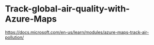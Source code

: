 # Track-global-air-quality-with-Azure-Maps
https://docs.microsoft.com/en-us/learn/modules/azure-maps-track-air-pollution/
